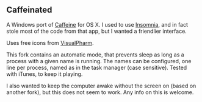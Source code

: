 Caffeinated
-----------

A Windows port of [Caffeine][1] for OS X. I used to use [Insomnia][2], and in fact stole most of the code from that app, but I wanted a friendlier interface.

Uses free icons from [VisualPharm][3].

This fork contains an automatic mode, that prevents sleep as long as a process with a given name is running. The names can be configured, one line per 
process, named as in the task manager (case sensitive). Tested with iTunes, to keep it playing.

I also wanted to keep the computer awake without the screen on (based on another fork), but this does not seem to work. Any info on this is welcome.

[1]: http://lightheadsw.com/caffeine/
[2]: http://blogs.msdn.com/b/delay/archive/2009/09/30/give-your-computer-insomnia-free-tool-and-source-code-to-temporarily-prevent-a-machine-from-going-to-sleep.aspx
[3]: http://www.visualpharm.com/

